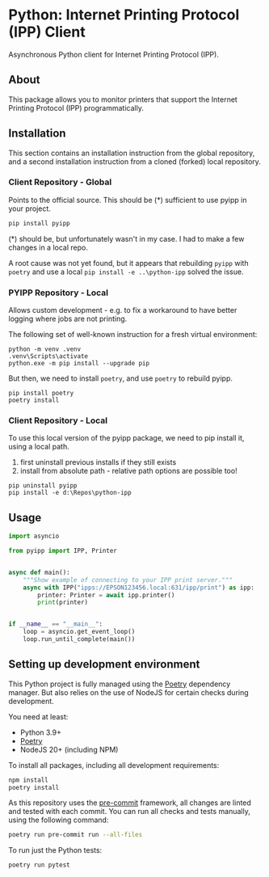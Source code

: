 # Python: Internet Printing Protocol (IPP) Client

Asynchronous Python client for Internet Printing Protocol (IPP).

## About

This package allows you to monitor printers that support the Internet Printing Protocol (IPP)
programmatically.

## Installation

This section contains an installation instruction from the global repository, and a second 
installation instruction from a cloned (forked) local repository.

### Client Repository - Global

Points to the official source. This should be (*) sufficient to use pyipp in your project.

```bash
pip install pyipp
```

(*) should be, but unfortunately wasn't in my case. I had to make a few changes in a local repo.

A root cause was not yet found, but it appears that rebuilding `pyipp` with `poetry` and use a local
`pip install -e ..\python-ipp` solved the issue.

### PYIPP Repository - Local

Allows custom development - e.g. to fix a workaround to have better logging where jobs are not
printing.

The following set of well-known instruction for a fresh virtual environment:

```
python -m venv .venv
.venv\Scripts\activate
python.exe -m pip install --upgrade pip
```

But then, we need to install `poetry`, and use `poetry` to rebuild pyipp.

```
pip install poetry
poetry install
```

### Client Repository - Local

To use this local version of the pyipp package, we need to pip install it, using a local path.

1. first uninstall previous installs if they still exists
2. install from absolute path - relative path options are possible too!

```
pip uninstall pyipp
pip install -e d:\Repos\python-ipp
```

## Usage

```python
import asyncio

from pyipp import IPP, Printer


async def main():
    """Show example of connecting to your IPP print server."""
    async with IPP("ipps://EPSON123456.local:631/ipp/print") as ipp:
        printer: Printer = await ipp.printer()
        print(printer)


if __name__ == "__main__":
    loop = asyncio.get_event_loop()
    loop.run_until_complete(main())
```

## Setting up development environment

This Python project is fully managed using the [Poetry](https://python-poetry.org) dependency
manager. But also relies on the use of NodeJS for certain checks during
development.

You need at least:

- Python 3.9+
- [Poetry](https://python-poetry.org/docs/#installation)
- NodeJS 20+ (including NPM)

To install all packages, including all development requirements:

```bash
npm install
poetry install
```

As this repository uses the [pre-commit](https://pre-commit.com/) framework, all changes
are linted and tested with each commit. You can run all checks and tests
manually, using the following command:

```bash
poetry run pre-commit run --all-files
```

To run just the Python tests:

```bash
poetry run pytest
```
